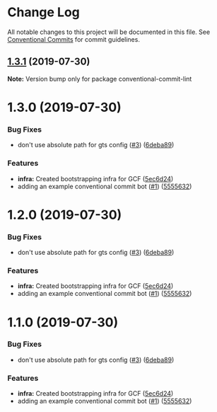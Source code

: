 # Change Log

All notable changes to this project will be documented in this file.
See [Conventional Commits](https://conventionalcommits.org) for commit guidelines.

## [1.3.1](https://github.com/googleapis/repo-automation-bots/compare/conventional-commit-lint@1.3.0...conventional-commit-lint@1.3.1) (2019-07-30)

**Note:** Version bump only for package conventional-commit-lint





# 1.3.0 (2019-07-30)


### Bug Fixes

* don't use absolute path for gts config ([#3](https://github.com/googleapis/repo-automation-bots/issues/3)) ([6deba89](https://github.com/googleapis/repo-automation-bots/commit/6deba89))


### Features

* **infra:** Created bootstrapping infra for GCF ([5ec6d24](https://github.com/googleapis/repo-automation-bots/commit/5ec6d24))
* adding an example conventional commit bot ([#1](https://github.com/googleapis/repo-automation-bots/issues/1)) ([5555632](https://github.com/googleapis/repo-automation-bots/commit/5555632))





# 1.2.0 (2019-07-30)


### Bug Fixes

* don't use absolute path for gts config ([#3](https://github.com/googleapis/repo-automation-bots/issues/3)) ([6deba89](https://github.com/googleapis/repo-automation-bots/commit/6deba89))


### Features

* **infra:** Created bootstrapping infra for GCF ([5ec6d24](https://github.com/googleapis/repo-automation-bots/commit/5ec6d24))
* adding an example conventional commit bot ([#1](https://github.com/googleapis/repo-automation-bots/issues/1)) ([5555632](https://github.com/googleapis/repo-automation-bots/commit/5555632))





# 1.1.0 (2019-07-30)


### Bug Fixes

* don't use absolute path for gts config ([#3](https://github.com/googleapis/repo-automation-bots/issues/3)) ([6deba89](https://github.com/googleapis/repo-automation-bots/commit/6deba89))


### Features

* **infra:** Created bootstrapping infra for GCF ([5ec6d24](https://github.com/googleapis/repo-automation-bots/commit/5ec6d24))
* adding an example conventional commit bot ([#1](https://github.com/googleapis/repo-automation-bots/issues/1)) ([5555632](https://github.com/googleapis/repo-automation-bots/commit/5555632))
